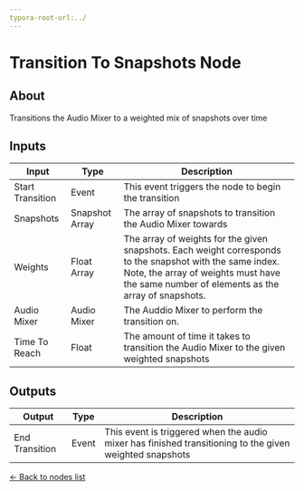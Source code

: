 ```yaml
---
typora-root-url:../
---
```


# Transition To Snapshots Node

## About

Transitions the Audio Mixer to a weighted mix of snapshots over time

## Inputs
Input | Type | Description
------------ | ------|-------
Start Transition | Event | This event triggers the node to begin the transition
Snapshots | Snapshot Array| The array of snapshots to transition the Audio Mixer towards
Weights | Float Array | The array of weights for the given snapshots. Each weight corresponds to the snapshot with the same index. Note, the array of weights must have the same number of elements as the array of snapshots. 
Audio Mixer | Audio Mixer | The Auddio Mixer to perform the transition on.
Time To Reach | Float | The amount of time it takes to transition the Audio Mixer to the given weighted snapshots

## Outputs
Output | Type| Description
------------ | -------|------
End Transition | Event | This event is triggered when the audio mixer has finished transitioning to the given weighted snapshots

[<- Back to nodes list](Nodes)
